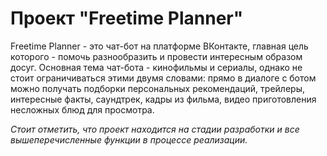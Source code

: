 ﻿# Проект "Freetime Planner"
Freetime Planner - это чат-бот на платформе ВКонтакте, главная цель которого - помочь разнообразить и провести интересным образом досуг.
Основная тема чат-бота - кинофильмы и сериалы, однако не стоит ограничиваться этими двумя словами: прямо в диалоге с ботом можно получать подборки персональных рекомендаций, трейлеры, интересные факты, саундтрек, кадры из фильма, видео приготовления несложных блюд для просмотра.

*Стоит отметить, что проект находится на стадии разработки и все вышеперечисленные функции в процессе реализации.*
